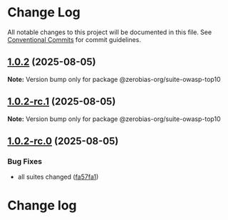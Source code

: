# Change Log

All notable changes to this project will be documented in this file.
See [Conventional Commits](https://conventionalcommits.org) for commit guidelines.

## [1.0.2](https://github.com/zerobias-org/suite/compare/@zerobias-org/suite-owasp-top10@1.0.2-rc.1...@zerobias-org/suite-owasp-top10@1.0.2) (2025-08-05)

**Note:** Version bump only for package @zerobias-org/suite-owasp-top10





## [1.0.2-rc.1](https://github.com/zerobias-org/suite/compare/@zerobias-org/suite-owasp-top10@1.0.2-rc.0...@zerobias-org/suite-owasp-top10@1.0.2-rc.1) (2025-08-05)

**Note:** Version bump only for package @zerobias-org/suite-owasp-top10





## [1.0.2-rc.0](https://github.com/zerobias-org/suite/compare/@zerobias-org/suite-owasp-top10@1.0.1...@zerobias-org/suite-owasp-top10@1.0.2-rc.0) (2025-08-05)


### Bug Fixes

* all suites changed ([fa57fa1](https://github.com/zerobias-org/suite/commit/fa57fa1af7628003297df46b2d7740fe95bd2666))





# Change log

